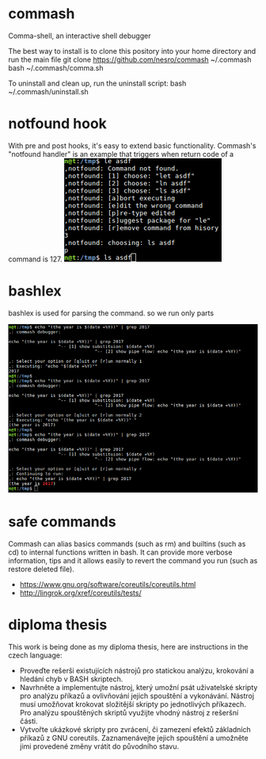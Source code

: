 # commash
Comma-shell, an interactive shell debugger

The best way to install is to clone this pository into your home directory and run the main file
	git clone https://github.com/nesro/commash ~/.commash
	bash ~/.commash/comma.sh

To uninstall and clean up, run the uninstall script:
	bash ~/.commash/uninstall.sh




# notfound hook
With pre and post hooks, it's easy to extend basic functionality. Commash's "notfound handler" is an example that triggers when return code of a command is 127.
![notfound_v0](./miscs/notfound_v0.png)

# bashlex
bashlex is used for parsing the command. so we run only parts

![debugger_v0](./miscs/debugger_v0.png)

# safe commands
Commash can alias basics commands (such as rm) and builtins (such as cd) to internal functions written in bash. It can provide more verbose information, tips and it allows easily to revert the command you run (such as restore deleted file).

- https://www.gnu.org/software/coreutils/coreutils.html
- http://lingrok.org/xref/coreutils/tests/

# diploma thesis
This work is being done as my diploma thesis, here are instructions in the czech language:
 - Proveďte rešerši existujících nástrojů pro statickou analýzu, krokování a hledání chyb v BASH skriptech.
 - Navrhněte a implementujte nástroj, který umožní psát uživatelské skripty pro analýzu příkazů a ovlivňování jejich spouštění a vykonávání. Nástroj musí umožňovat krokovat složitější skripty po jednotlivých příkazech. Pro analýzu spouštěných skriptů využijte vhodný nástroj z rešeršní části.
 - Vytvořte ukázkové skripty pro zvrácení, či zamezení efektů základních příkazů z GNU coreutils. Zaznamenávejte jejich spouštění a umožněte jimi provedené změny vrátit do původního stavu.

